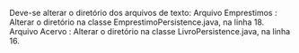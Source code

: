 Deve-se alterar o diretório dos arquivos de texto:
    Arquivo Emprestimos : Alterar o diretório na classe EmprestimoPersistence.java, na linha 18.
    Arquivo Acervo : Alterar o diretório na classe LivroPersistence.java, na linha 16.